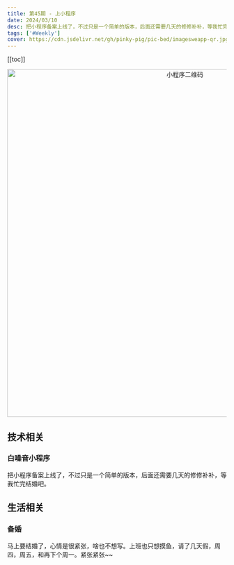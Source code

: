 ```yaml
---
title: 第45期 - 上小程序
date: 2024/03/10
desc: 把小程序备案上线了，不过只是一个简单的版本，后面还需要几天的修修补补，等我忙完结婚吧。
tags: ['#Weekly']
cover: https://cdn.jsdelivr.net/gh/pinky-pig/pic-bed/imagesweapp-qr.jpg
---
```


[[toc]]

<p align="center">
  <img alt="小程序二维码" src="https://cdn.jsdelivr.net/gh/pinky-pig/pic-bed/imagesweapp-qr.jpg" width=800 />
</p>

## 技术相关

### 白噪音小程序

把小程序备案上线了，不过只是一个简单的版本，后面还需要几天的修修补补，等我忙完结婚吧。

## 生活相关

### 备婚

马上要结婚了，心情是很紧张，啥也不想写。上班也只想摸鱼，请了几天假，周四，周五，和再下个周一。紧张紧张~~
